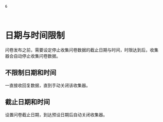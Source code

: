 ```index
6
```
```tag

```
```summary

```

# 日期与时间限制
问卷发布之前，需要设定停止收集问卷数据的截止日期与时间，时限达到后，收集器会自动停止收集问卷数据。

## 不限制日期和时间
一直接收回复数据，直到手动关闭该收集器。

## 截止日期和时间
设置问卷截止日期，到达预设日期后自动关闭收集器。
